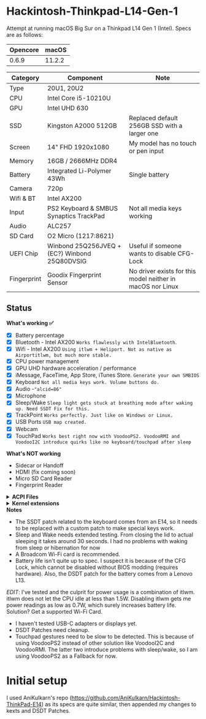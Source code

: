 # Hackintosh-Thinkpad-L14-Gen-1

Attempt at running macOS Big Sur on a Thinkpad L14 Gen 1 (Intel). Specs are as follows:

| Opencore |  macOS |
| ---------| ------ |
| 0.6.9    | 11.2.2 |


| Category    | Component                                            | Note                                                         |
| ----------- | ---------------------------------------------------- | ------------------------------------------------------------ |
| Type        | 20U1, 20U2                                           |                                                              |
| CPU         | Intel Core i5-10210U                                 |                                                              |
| GPU         | Intel UHD 630                                        |                                                              |
| SSD         | Kingston A2000 512GB                                 | Replaced default 256GB SSD with a larger one                 |
| Screen      | 14" FHD 1920x1080                                    | My model has no touch or pen input                           |
| Memory      | 16GB / 2666MHz DDR4                                  |                                                              |
| Battery     | Integrated Li-Polymer 43Wh                           | Single battery                                               |
| Camera      | 720p                                                 |                                                              |
| Wifi & BT   | Intel AX200                                          |                                                              |
| Input       | PS2 Keyboard & SMBUS Synaptics TrackPad              | Not all media keys working                                   |
| Audio       | ALC257                                               |                                                              |
| SD Card     | O2 Micro (1217:8621)                                 |                                                              |
| UEFI Chip   | Winbond 25Q256JVEQ + (EC?) Winbond 25Q80DVSIG        | Useful if someone wants to disable CFG-Lock                  |
| Fingerprint | Goodix Fingerprint Sensor                            | No driver exists for this model neither in macOS nor Linux   |

## Status

<summary><strong>What's working ✅</strong></summary>

- [x] Battery percentage
- [x] Bluetooth - Intel AX200 `Works flawlessly with IntelBluetooth`.
- [x] Wifi - Intel AX200  `Using itlwm + Heliport. Not as native as Airportitlwm, but much more stable.`
- [x] CPU power management
- [x] GPU UHD hardware acceleration / performance 
- [x] iMessage, FaceTime, App Store, iTunes Store. `Generate your own SMBIOS`
- [x] Keyboard `Not all media keys work. Volume buttons do.`
- [x]  Audio -`"alcid=86"`
- [x] Microphone
- [x] Sleep/Wake `Sleep light gets stuck at breathing mode after waking up. Need SSDT Fix for this.`
- [x] TrackPoint  `Works perfectly. Just like on Windows or Linux.`
- [x] USB Ports `USB map created.`
- [x] Webcam
- [x] TouchPad `Works best right now with VoodooPS2. VoodooRMI and VoodooI2C introduce quirks like no keyboard/touchpad after sleep `

<summary><strong>What's NOT working</strong></summary>

- Sidecar or Handoff
- HDMI (fix coming soon)
- Micro SD Card Reader
- Fingerprint Reader

<details>
<summary><strong>ACPI Files</strong></summary>
<br>

| Component                   |
| --------------------------- |
| SSDT-AWAC.aml               |
| SSDT-BAT.aml                |
| SSDT-EC-USBX-LAPTOP.aml     |
| SSDT-GPRW.aml               |
| SSDT-HPET.aml               |
| SSDT-Keyboard.aml           |
| SSDT-PLUG-DRTNIA.aml        |
| SSDT-PNLF-CFL.aml           |
| SSDT-RHUB.aml               |
| SSDT-Thinkpad_Clickpad.aml  |

</details>

<details>
<summary><strong>Kernel extensions</strong></summary>
<br>

| Kext                   | Version |
| :--------------------- | ------- |
| AppleALC               | 1.5.9   |
| CPUFriend              | 1.2.3   |
| IntelBluetoothFirmware | 1.1.2   |
| IntelBluetoothInjector | 1.1.2   |
| IntelMausi             | 1.0.5   |
| itlwm                  | 1.3.0   |
| Lilu                   | 1.5.2   |
| NVMeFix                | 1.0.6   |
| SMCBatteryManager      | 1.2.3   |
| SMCProcessor           | 1.2.3   |
| SMCSuperIO             | 1.2.3   |
| USBMap                 | N/A     |
| VirtualSMC             | 1.2.3   |
| VoodooPS2Controller    | 2.2.3   |
| WhateverGreen          | 1.4.9   |

</details>


<summary><strong>Notes</strong></summary>

- The SSDT patch related to the keyboard comes from an E14, so it needs to be replaced with a custom patch to make special keys work.
- Sleep and Wake needs extended testing. From closing the lid to actual sleeping it takes around 30 seconds. I had no problems with waking from sleep or hibernation for now
- A Broadcom Wi-Fi card is recommended.
- Battery life isn't quite up to spec. I suspect it is because of the CFG Lock, which cannot be disabled without BIOS modding (requires hardware). Also, the DSDT patch for the battery comes from a Lenovo L13.

*EDIT*: I've tested and the culprit for power usage is a combination of itlwm. itlwm does not let the CPU idle at less than 1.5W. Disabling itlwm gets me power readings as low as 0.7W, which surely increases battery life. Solution? Get a supported Wi-Fi Card.

- I haven't tested USB-C adapters or displays yet.
- DSDT Patches need cleanup.
- Touchpad gestures need to be slow to be detected. This is because of using VoodooPS2 instead of other solution like VoodooI2C and VoodooRMI. The latter two introduce problems with sleep/wake, so I am using VoodooPS2 as a Fallback for now.

# Initial setup
I used AniKulkarn's repo (https://github.com/AniKulkarn/Hackintosh-ThinkPad-E14) as its specs are quite similar, then appended my changes to kexts and DSDT Patches.
